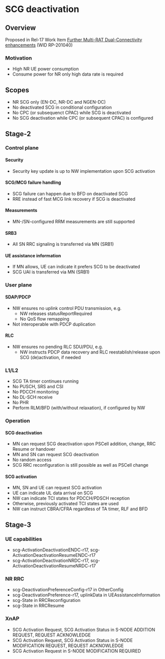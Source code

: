 
# SCG deactivation

## Overview

Proposed in Rel-17 Work Item [Further Multi-RAT Dual-Connectivity enhancements](../3GPP%20Work%20Items/Release%2017/Further%20Multi-RAT%20Dual-Connectivity%20enhancements.md) (WID RP-201040)

### Motivation

- High NR UE power consumption
- Consume power for NR only high data rate is required

## Scopes

- NR SCG only (EN-DC, NR-DC and NGEN-DC)
- No deactivated SCG in conditional configuration
- No CPC (or subsequenct CPAC) while SCG is deactivated
- No SCG deactivation while CPC (or subsequent CPAC) is configured

## Stage-2

### Control plane

#### Security

- Security key update is up to NW implementation upon SCG activation

#### SCG/MCG failure handling

- SCG failure can happen due to BFD on deactivated SCG
- RRE instead of fast MCG link recovery if SCG is deactivated

#### Measurements

- MN-/SN-configured RRM measurements are still supported

#### SRB3

- All SN RRC signaling is transferred via MN (SRB1)

#### UE assistance information

- If MN allows, UE can indicate it prefers SCG to be deactivated
- SCG UAI is transferred via MN (SRB1)

### User plane

#### SDAP/PDCP

- NW ensures no uplink control PDU transmission, e.g.
	- NW releases statusReportRequired
	- No QoS flow remapping
- Not interoperable with PDCP duplication

#### RLC

- NW ensures no pending RLC SDU/PDU, e.g.
	- NW instructs PDCP data recovery and RLC reestablish/release upon SCG (de)activation, if needed

### L1/L2

- SCG TA timer continues running
- No PUSCH, SRS and CSI
- No PDCCH monitoring
- No DL-SCH receive
- No PHR
- Perform RLM/BFD (with/without relaxation), if configured by NW

### Operation

#### SCG deactivation

- MN can request SCG deactivation upon PSCell addition, change, RRC Resume or handover
- MN and SN can request SCG deactivation
- No random access
- SCG RRC reconfiguration is still possible as well as PSCell change

#### SCG activation

- MN, SN and UE can request SCG activation
- UE can indicate UL data arrival on SCG
- NW can indicate TCI states for PDCCH/PDSCH reception
- Otherwise, previously activated TCI states are used
- NW can instruct CBRA/CFRA regardless of TA timer, RLF and BFD


## Stage-3

### UE capabilities

- scg-ActivationDeactivationENDC-r17, scg-ActivationDeactivationResumeENDC-r17
- scg-ActivationDeactivationNRDC-r17, scg-ActivationDeactivationResumeNRDC-r17

### NR RRC

- scg-DeactivationPreferenceConfig-r17 in OtherConfig
- scg-DeactivationPreference-r17, uplinkData in UEAssistanceInformation
- scg-State in RRCReconfiguration
- scg-State in RRCResume

### XnAP

- SCG Activation Request, SCG Activation Status in S-NODE ADDITION REQUEST, REQUEST ACKNOWLEDGE
- SCG Activation Request, SCG Activation Status in S-NODE MODIFICATION REQUEST, REQUEST ACKNOWLEDGE
- SCG Activation Request in S-NODE MODIFICATION REQUIRED
